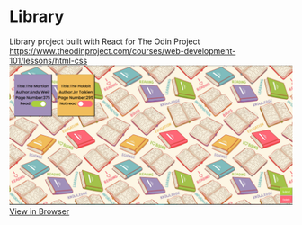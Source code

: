 # Library
Library project built with React for  The Odin Project https://www.theodinproject.com/courses/web-development-101/lessons/html-css
<img src="public/reactLibrary.png">
<a href="https://miknick.github.io/React-Library-Page/">View in Browser
